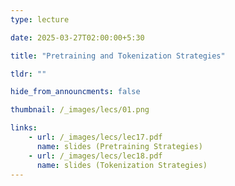 ```yaml
---
type: lecture

date: 2025-03-27T02:00:00+5:30

title: "Pretraining and Tokenization Strategies"

tldr: ""

hide_from_announcments: false

thumbnail: /_images/lecs/01.png

links: 
    - url: /_images/lecs/lec17.pdf
      name: slides (Pretraining Strategies)
    - url: /_images/lecs/lec18.pdf
      name: slides (Tokenization Strategies)
---
```

